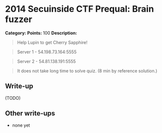 # 2014 Secuinside CTF Prequal: Brain fuzzer

**Category:** 
**Points:** 100
**Description:** 

> Help Lupin to get Cherry Sapphire!

> Server 1 - 54.198.73.164:5555 

> Server 2 - 54.81.138.191:5555 

> It does not take long time to solve quiz. (8 min by reference solution.) 

## Write-up

(TODO)

## Other write-ups

* none yet
